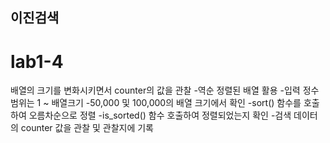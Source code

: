 ## 이진검색

# lab1-4

배열의 크기를 변화시키면서 counter의 값을 관찰
-역순 정렬된 배열 활용
-입력 정수 범위는 1 ~ 배열크기
-50,000 및 100,000의 배열 크기에서 확인
-sort() 함수를 호출하여 오름차순으로 정렬
-is_sorted() 함수 호출하여 정렬되었는지 확인
-검색 데이터의 counter 값을 관찰 및 관찰지에 기록
